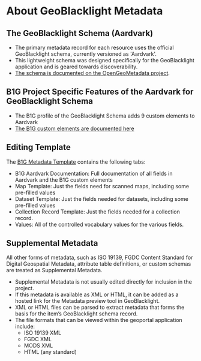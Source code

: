 # About GeoBlacklight Metadata

## The GeoBlacklight Schema (Aardvark)
- The primary metadata record for each resource uses the official GeoBlacklight schema, currently versioned as 'Aardvark'. 
- This lightweight schema was designed specifically for the GeoBlacklight application and is geared towards discoverability. 
- [The schema is documented on the OpenGeoMetadata project](https://opengeometadata.github.io/aardvark/aardvarkMetadata.html).


## B1G Project Specific Features of the Aardvark for GeoBlacklight Schema
- The B1G profile of the GeoBlacklight Schema adds 9 custom elements to Aardvark
- [The B1G custom elements are documented here](b1gProfile.html)

## Editing Template
The [B1G Metadata Template](https://z.umn.edu/b1g-template) contains the following tabs:
- B1G Aardvark Documentation: Full documentation of all fields in Aardvark and the B1G custom elements
- Map Template: Just the fields need for scanned maps, including some pre-filled values
- Dataset Template: Just the fields needed for datasets, including some pre-filled values
- Collection Record Template: Just the fields needed for a collection record.
- Values: All of the controlled vocabulary values for the various fields.


## Supplemental Metadata
All other forms of metadata, such as ISO 19139, FGDC Content Standard for Digital Geospatial Metadata, attribute table definitions, or custom schemas are treated as Supplemental Metadata.
- Supplemental Metadata is not usually edited directly for inclusion in the project.
- If this metadata is available as XML or HTML, it can be added as a hosted link for the Metadata preview tool in GeoBlacklight.
- XML or HTML files can be parsed to extract metadata that forms the basis for the item’s GeoBlacklight schema record.
- The file formats that can be viewed within the geoportal application include:
    - ISO 19139 XML
    - FGDC XML
    - MODS XML
    - HTML (any standard)

